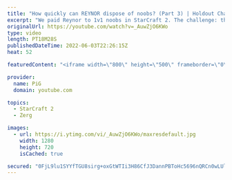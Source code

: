 ```yaml
---
title: "How quickly can REYNOR dispose of noobs? (Part 3) | Holdout Challenge - StarCraft 2"
excerpt: "We paid Reynor to 1v1 noobs in StarCraft 2. The challenge: the noobs needed to stay in the match for as long as possible. How did they fare against an actual Zerg Championship player? This is Part 3 out of 4  Holdout Challenge Playlist: https://www.youtube.com/playlist?list=PLFUDU8AOevUeFDpQtPEfczemYCea_nT3j"
originalUrl: https://youtube.com/watch?v=_AuwZjO6KWo
type: video
length: PT18M28S
publishedDateTime: 2022-06-03T22:26:15Z
heat: 52

featuredContent: "<iframe width=\"800\" height=\"500\" frameborder=\"0\" src=\"https://www.youtube.com/embed/_AuwZjO6KWo\" allow=\"accelerometer; autoplay; encrypted-media; gyroscope; picture-in-picture\" allowfullscreen></iframe>"

provider:
  name: PiG
  domain: youtube.com

topics:
  - StarCraft 2
  - Zerg

images:
  - url: https://i.ytimg.com/vi/_AuwZjO6KWo/maxresdefault.jpg
    width: 1280
    height: 720
    isCached: true

secured: "0FjL9lu1SYYfTGU8sirg+oxGtWTIi3H86CfJ3DannPBToHc5696nQRCn0wLUlD9bGMp/YoI2VECFGLf3//TvwVDoGRLE7WSqqUtSQAqiTXvwyKXYE2dXri2FmlJnbHgnCxU7Yol2XQaWMHEqmSCNr2FbUoKiQ47dCnhxkFdIDRwS3BshftNqh8K1sFawTHh55p6DnSsDEWhB4VWGU9i/EQSxfvIhfUMWspRCMjEq8ybcczSeRzGu1t1944slwDgec+yYBVH5UWtf0982KFy4v/yxTYlj4fEBbso1e3H3FjJXv0zN9AIDMgXbpT9dUyQ8I+s5Uk8OFZRzTZ2u1v0oUWRvlX/XMb0lwTYkTyiFiDeZoG7BW9EYdqpLoyRWWeZTtXExX7tyqTF3lIrYrvsRm9CCPxjT1JANDPXducYD8N8=;RWqzPu/jyIEVvvSHxF0Mfw=="
---
```


